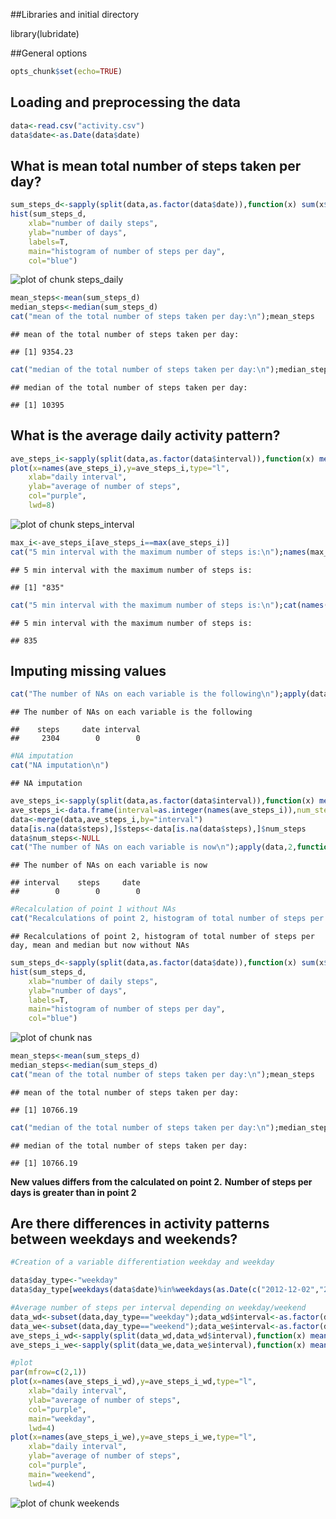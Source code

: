 
##Libraries and initial directory

library(lubridate)

##General options

```r
opts_chunk$set(echo=TRUE)
```

## Loading and preprocessing the data


```r
data<-read.csv("activity.csv")
data$date<-as.Date(data$date)
```

## What is mean total number of steps taken per day?


```r
sum_steps_d<-sapply(split(data,as.factor(data$date)),function(x) sum(x$steps,na.rm=T))
hist(sum_steps_d,
	xlab="number of daily steps",
	ylab="number of days",
	labels=T,
	main="histogram of number of steps per day",
	col="blue")
```

![plot of chunk steps_daily](figure/steps_daily-1.png) 

```r
mean_steps<-mean(sum_steps_d)
median_steps<-median(sum_steps_d)
cat("mean of the total number of steps taken per day:\n");mean_steps
```

```
## mean of the total number of steps taken per day:
```

```
## [1] 9354.23
```

```r
cat("median of the total number of steps taken per day:\n");median_steps
```

```
## median of the total number of steps taken per day:
```

```
## [1] 10395
```

## What is the average daily activity pattern?


```r
ave_steps_i<-sapply(split(data,as.factor(data$interval)),function(x) mean(x$steps,na.rm=T))
plot(x=names(ave_steps_i),y=ave_steps_i,type="l",
	xlab="daily interval",
	ylab="average of number of steps",
	col="purple",
	lwd=8)
```

![plot of chunk steps_interval](figure/steps_interval-1.png) 

```r
max_i<-ave_steps_i[ave_steps_i==max(ave_steps_i)]
cat("5 min interval with the maximum number of steps is:\n");names(max_i)
```

```
## 5 min interval with the maximum number of steps is:
```

```
## [1] "835"
```

```r
cat("5 min interval with the maximum number of steps is:\n");cat(names(max_i));cat("\n")
```

```
## 5 min interval with the maximum number of steps is:
```

```
## 835
```

## Imputing missing values


```r
cat("The number of NAs on each variable is the following\n");apply(data,2,function(x) sum(is.na(x)))
```

```
## The number of NAs on each variable is the following
```

```
##    steps     date interval 
##     2304        0        0
```

```r
#NA imputation
cat("NA imputation\n")
```

```
## NA imputation
```

```r
ave_steps_i<-sapply(split(data,as.factor(data$interval)),function(x) mean(x$steps,na.rm=T))
ave_steps_i<-data.frame(interval=as.integer(names(ave_steps_i)),num_steps=ave_steps_i)
data<-merge(data,ave_steps_i,by="interval")
data[is.na(data$steps),]$steps<-data[is.na(data$steps),]$num_steps
data$num_steps<-NULL
cat("The number of NAs on each variable is now\n");apply(data,2,function(x) sum(is.na(x)))
```

```
## The number of NAs on each variable is now
```

```
## interval    steps     date 
##        0        0        0
```

```r
#Recalculation of point 1 without NAs
cat("Recalculations of point 2, histogram of total number of steps per day, mean and median but now without NAs\n")
```

```
## Recalculations of point 2, histogram of total number of steps per day, mean and median but now without NAs
```

```r
sum_steps_d<-sapply(split(data,as.factor(data$date)),function(x) sum(x$steps,na.rm=T))
hist(sum_steps_d,
	xlab="number of daily steps",
	ylab="number of days",
	labels=T,
	main="histogram of number of steps per day",
	col="blue")
```

![plot of chunk nas](figure/nas-1.png) 

```r
mean_steps<-mean(sum_steps_d)
median_steps<-median(sum_steps_d)
cat("mean of the total number of steps taken per day:\n");mean_steps
```

```
## mean of the total number of steps taken per day:
```

```
## [1] 10766.19
```

```r
cat("median of the total number of steps taken per day:\n");median_steps
```

```
## median of the total number of steps taken per day:
```

```
## [1] 10766.19
```

**New values differs from the calculated on point 2.**
**Number of steps per days is greater than in point 2**

## Are there differences in activity patterns between weekdays and weekends?


```r
#Creation of a variable differentiation weekday and weekday

data$day_type<-"weekday"
data$day_type[weekdays(data$date)%in%weekdays(as.Date(c("2012-12-02","2012-12-01")))]<-"weekend"

#Average number of steps per interval depending on weekday/weekend
data_wd<-subset(data,day_type=="weekday");data_wd$interval<-as.factor(data_wd$interval)
data_we<-subset(data,day_type=="weekend");data_we$interval<-as.factor(data_we$interval)
ave_steps_i_wd<-sapply(split(data_wd,data_wd$interval),function(x) mean(x$steps))
ave_steps_i_we<-sapply(split(data_we,data_we$interval),function(x) mean(x$steps))

#plot
par(mfrow=c(2,1))
plot(x=names(ave_steps_i_wd),y=ave_steps_i_wd,type="l",
	xlab="daily interval",
	ylab="average of number of steps",
	col="purple",
	main="weekday",
	lwd=4)
plot(x=names(ave_steps_i_we),y=ave_steps_i_we,type="l",
	xlab="daily interval",
	ylab="average of number of steps",
	col="purple",
	main="weekend",
	lwd=4)
```

![plot of chunk weekends](figure/weekends-1.png) 



